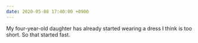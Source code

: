 ```yaml
---
date: 2020-05-08 17:40:00 +0900
---
```


My four-year-old daughter has already started wearing a dress I think is too short. So that started fast.
